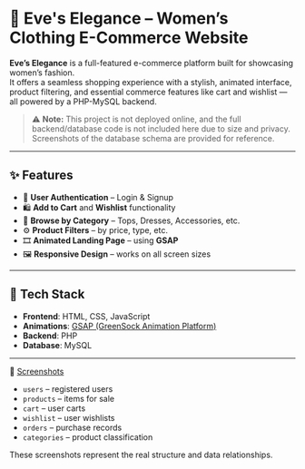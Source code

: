 # 👗 Eve's Elegance – Women’s Clothing E-Commerce Website

**Eve’s Elegance** is a full-featured e-commerce platform built for showcasing women’s fashion.  
It offers a seamless shopping experience with a stylish, animated interface, product filtering, and essential commerce features like cart and wishlist — all powered by a PHP-MySQL backend.

> ⚠️ **Note:** This project is not deployed online, and the full backend/database code is not included here due to size and privacy.  
Screenshots of the database schema are provided for reference.

---

## ✨ Features

- 🔐 **User Authentication** – Login & Signup
- 🛍 **Add to Cart** and **Wishlist** functionality
- 🧵 **Browse by Category** – Tops, Dresses, Accessories, etc.
- ⚙️ **Product Filters** – by price, type, etc.
- 🎞 **Animated Landing Page** – using **GSAP**
- 🖼 **Responsive Design** – works on all screen sizes

---

## 🧰 Tech Stack

- **Frontend**: HTML, CSS, JavaScript
- **Animations**: [GSAP (GreenSock Animation Platform)](https://greensock.com/gsap/)
- **Backend**: PHP
- **Database**: MySQL

---
📸 [Screenshots](https://github.com/kashisharora-14/Eves-Elegance-Women-Clothing-site/tree/main/screenshots)

- `users` – registered users
- `products` – items for sale
- `cart` – user carts
- `wishlist` – user wishlists
- `orders` – purchase records
- `categories` – product classification

These screenshots represent the real structure and data relationships.


